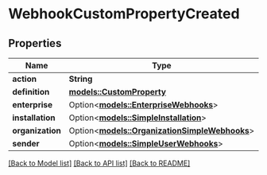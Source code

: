 # WebhookCustomPropertyCreated

## Properties

Name | Type | Description | Notes
------------ | ------------- | ------------- | -------------
**action** | **String** |  | 
**definition** | [**models::CustomProperty**](custom-property.md) |  | 
**enterprise** | Option<[**models::EnterpriseWebhooks**](enterprise-webhooks.md)> |  | [optional]
**installation** | Option<[**models::SimpleInstallation**](simple-installation.md)> |  | [optional]
**organization** | Option<[**models::OrganizationSimpleWebhooks**](organization-simple-webhooks.md)> |  | [optional]
**sender** | Option<[**models::SimpleUserWebhooks**](simple-user-webhooks.md)> |  | [optional]

[[Back to Model list]](../README.md#documentation-for-models) [[Back to API list]](../README.md#documentation-for-api-endpoints) [[Back to README]](../README.md)


